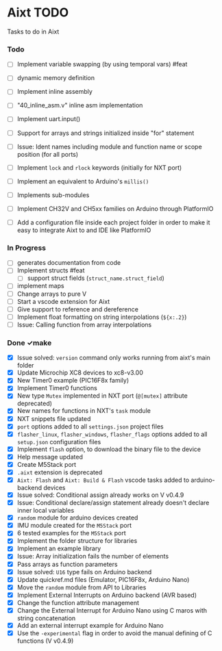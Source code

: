 # Aixt TODO

Tasks to do in Aixt


### Todo

- [ ] Implement variable swapping (by using temporal vars) #feat
- [ ] dynamic memory definition
- [ ] Implement inline assembly
- [ ] "40_inline_asm.v" inline asm implementation
- [ ] Implement uart.input()
- [ ] Support for arrays and strings initialized inside "for" statement
- [ ] Issue: Ident names including module and function name or scope position (for all ports)
- [ ] Implement `lock` and `rlock` keywords (initially for NXT port)
- [ ] Implement an equivalent to Arduino's `millis()`
- [ ] Implements sub-modules
- [ ] Implement CH32V and CH5xx families on Arduino through PlatformIO
- [ ] Add a configuration file inside each project folder in order to make it easy to integrate Aixt to and IDE like PlatformIO


### In Progress

- [ ] generates documentation from code
- [ ] Implement structs #feat
    - [ ] support struct fields (`struct_name.struct_field`)
- [ ] implement maps
- [ ] Change arrays to pure V
- [ ] Start a vscode extension for Aixt
- [ ] Give support to reference and dereference
- [ ] Implement float formatting on string interpolations (`${x:.2}`)
- [ ] Issue: Calling function from array interpolations

### Done ✓make

- [x] Issue solved: `version` command only works running from aixt's main folder
- [x] Update Microchip XC8 devices to xc8-v3.00
- [x] New Timer0 example (PIC16F8x family)
- [x] Implement Timer0 functions
- [x] New type `Mutex` implemented in NXT port (`@[mutex]` attribute deprecated) 
- [x] New names for functions in NXT's `task` module
- [x] NXT snippets file updated
- [x] `port` options added to all `settings.json` project files
- [x] `flasher_linux`, `flasher_windows`, `flasher_flags` options added to all `setup.json` configuration files
- [x] Implement `flash` option, to download the binary file to the device
- [x] Help message updated
- [x] Create M5Stack port
- [x] `.aixt` extension is deprecated
- [x] `Aixt: Flash` and `Aixt: Build & Flash` vscode tasks added to arduino-backend devices 
- [x] Issue solved: Conditional assign already works on V v0.4.9
- [x] Issue: Conditional declare/assign statement already doesn't declare inner local variables
- [x] `random` module for arduino devices created
- [x] IMU module created for the `M5Stack` port 
- [x] 6 tested examples for the `M5Stack` port 
- [x] Implement the folder structure for libraries
- [x] Implement an example library
- [x] Issue: Array initialization fails the number of elements
- [x] Pass arrays as function parameters
- [x] Issue solved: `U16` type fails on Arduino backend
- [x] Update quickref.md files (Emulator, PIC16F8x, Arduino Nano) 
- [x] Move the `random` module from API to Libraries  
- [x] Implement External Interrupts on Arduino backend (AVR based)
- [x] Change the function attribute management
- [x] Change the External Interrupt for Arduino Nano using C maros with string concatenation
- [x] Add an external interrupt example for Arduino Nano
- [x] Use the `-experimental` flag in order to avoid the manual defining of C functions (V v0.4.9)